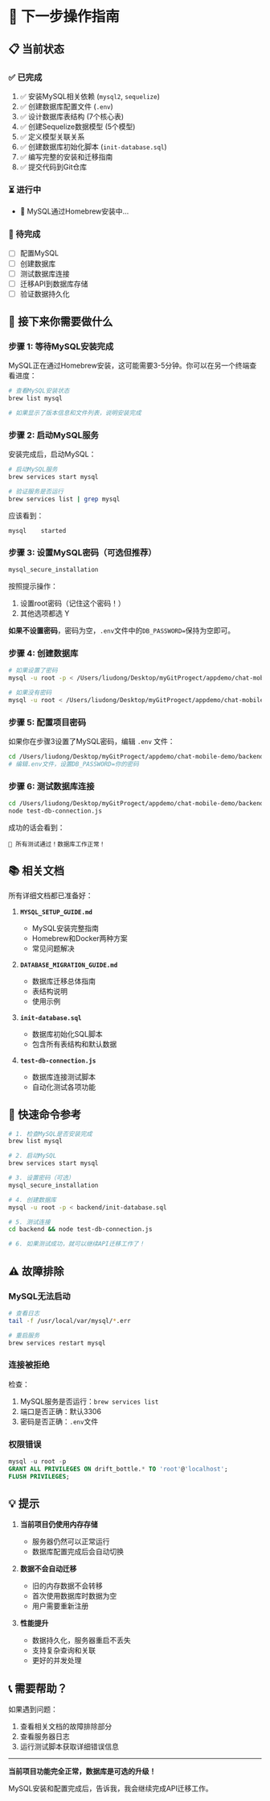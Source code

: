 # 🚀 下一步操作指南

## 📋 当前状态

### ✅ 已完成
1. ✅ 安装MySQL相关依赖 (`mysql2`, `sequelize`)
2. ✅ 创建数据库配置文件 (`.env`)
3. ✅ 设计数据库表结构 (7个核心表)
4. ✅ 创建Sequelize数据模型 (5个模型)
5. ✅ 定义模型关联关系
6. ✅ 创建数据库初始化脚本 (`init-database.sql`)
7. ✅ 编写完整的安装和迁移指南
8. ✅ 提交代码到Git仓库

### ⏳ 进行中
- 🔄 MySQL通过Homebrew安装中...

### 📝 待完成
- [ ] 配置MySQL
- [ ] 创建数据库
- [ ] 测试数据库连接
- [ ] 迁移API到数据库存储
- [ ] 验证数据持久化

## 🎯 接下来你需要做什么

### 步骤 1: 等待MySQL安装完成

MySQL正在通过Homebrew安装，这可能需要3-5分钟。你可以在另一个终端查看进度：

```bash
# 查看MySQL安装状态
brew list mysql

# 如果显示了版本信息和文件列表，说明安装完成
```

### 步骤 2: 启动MySQL服务

安装完成后，启动MySQL：

```bash
# 启动MySQL服务
brew services start mysql

# 验证服务是否运行
brew services list | grep mysql
```

应该看到：
```
mysql    started
```

### 步骤 3: 设置MySQL密码（可选但推荐）

```bash
mysql_secure_installation
```

按照提示操作：
1. 设置root密码（记住这个密码！）
2. 其他选项都选 Y

**如果不设置密码**，密码为空，`.env`文件中的`DB_PASSWORD=`保持为空即可。

### 步骤 4: 创建数据库

```bash
# 如果设置了密码
mysql -u root -p < /Users/liudong/Desktop/myGitProgect/appdemo/chat-mobile-demo/backend/init-database.sql

# 如果没有密码
mysql -u root < /Users/liudong/Desktop/myGitProgect/appdemo/chat-mobile-demo/backend/init-database.sql
```

### 步骤 5: 配置项目密码

如果你在步骤3设置了MySQL密码，编辑 `.env` 文件：

```bash
cd /Users/liudong/Desktop/myGitProgect/appdemo/chat-mobile-demo/backend
# 编辑.env文件，设置DB_PASSWORD=你的密码
```

### 步骤 6: 测试数据库连接

```bash
cd /Users/liudong/Desktop/myGitProgect/appdemo/chat-mobile-demo/backend
node test-db-connection.js
```

成功的话会看到：
```
🎉 所有测试通过！数据库工作正常！
```

## 📚 相关文档

所有详细文档都已准备好：

1. **`MYSQL_SETUP_GUIDE.md`**
   - MySQL安装完整指南
   - Homebrew和Docker两种方案
   - 常见问题解决

2. **`DATABASE_MIGRATION_GUIDE.md`**
   - 数据库迁移总体指南
   - 表结构说明
   - 使用示例

3. **`init-database.sql`**
   - 数据库初始化SQL脚本
   - 包含所有表结构和默认数据

4. **`test-db-connection.js`**
   - 数据库连接测试脚本
   - 自动化测试各项功能

## 🔧 快速命令参考

```bash
# 1. 检查MySQL是否安装完成
brew list mysql

# 2. 启动MySQL
brew services start mysql

# 3. 设置密码（可选）
mysql_secure_installation

# 4. 创建数据库
mysql -u root -p < backend/init-database.sql

# 5. 测试连接
cd backend && node test-db-connection.js

# 6. 如果测试成功，就可以继续API迁移工作了！
```

## ⚠️ 故障排除

### MySQL无法启动
```bash
# 查看日志
tail -f /usr/local/var/mysql/*.err

# 重启服务
brew services restart mysql
```

### 连接被拒绝
检查：
1. MySQL服务是否运行：`brew services list`
2. 端口是否正确：默认3306
3. 密码是否正确：`.env`文件

### 权限错误
```sql
mysql -u root -p
GRANT ALL PRIVILEGES ON drift_bottle.* TO 'root'@'localhost';
FLUSH PRIVILEGES;
```

## 💡 提示

1. **当前项目仍使用内存存储**
   - 服务器仍然可以正常运行
   - 数据库配置完成后会自动切换

2. **数据不会自动迁移**
   - 旧的内存数据不会转移
   - 首次使用数据库时数据为空
   - 用户需要重新注册

3. **性能提升**
   - 数据持久化，服务器重启不丢失
   - 支持复杂查询和关联
   - 更好的并发处理

## 📞 需要帮助？

如果遇到问题：
1. 查看相关文档的故障排除部分
2. 查看服务器日志
3. 运行测试脚本获取详细错误信息

---

**当前项目功能完全正常，数据库是可选的升级！**

MySQL安装和配置完成后，告诉我，我会继续完成API迁移工作。

